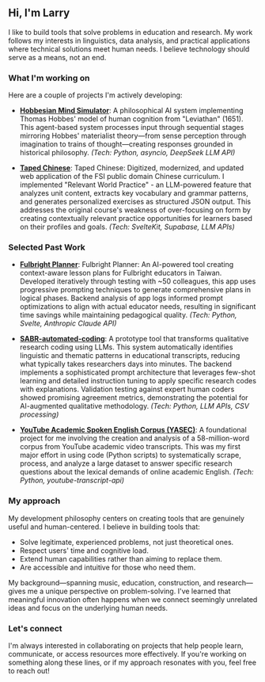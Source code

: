 ## Hi, I'm Larry

I like to build tools that solve problems in education and research. My work follows my interests in linguistics, data analysis, and practical applications where technical solutions meet human needs. I believe technology should serve as a means, not an end.

### What I'm working on

Here are a couple of projects I'm actively developing:

-   **[Hobbesian Mind Simulator](https://github.com/larrygrpolanco/hobbesian-mind)**: A philosophical AI system implementing Thomas Hobbes' model of human cognition from "Leviathan" (1651). This agent-based system processes input through sequential stages mirroring Hobbes' materialist theory—from sense perception through imagination to trains of thought—creating responses grounded in historical philosophy. *(Tech: Python, asyncio, DeepSeek LLM API)*

-   **[Taped Chinese](https://github.com/larrygrpolanco/standard-chinese-platform)**: Taped Chinese: Digitized, modernized, and updated web application of the FSI public domain Chinese curriculum. I implemented "Relevant World Practice" - an LLM-powered feature that analyzes unit content, extracts key vocabulary and grammar patterns, and generates personalized exercises as structured JSON output. This addresses the original course's weakness of over-focusing on form by creating contextually relevant practice opportunities for learners based on their profiles and goals.
    *(Tech: SvelteKit, Supabase, LLM APIs)*

### Selected Past Work
    
-   **[Fulbright Planner](https://github.com/larrygrpolanco/eta-lesson-planner)**: Fulbright Planner: An AI-powered tool creating context-aware lesson plans for Fulbright educators in Taiwan. Developed iteratively through testing with ~50 colleagues, this app uses progressive prompting techniques to generate comprehensive plans in logical phases. Backend analysis of app logs informed prompt optimizations to align with actual educator needs, resulting in significant time savings while maintaining pedagogical quality.
    *(Tech: Python, Svelte, Anthropic Claude API)*

-   **[SABR-automated-coding](https://github.com/larrygrpolanco/SABR-automated-coding)**: A prototype tool that transforms qualitative research coding using LLMs. This system automatically identifies linguistic and thematic patterns in educational transcripts, reducing what typically takes researchers days into minutes. The backend implements a sophisticated prompt architecture that leverages few-shot learning and detailed instruction tuning to apply specific research codes with explanations. Validation testing against expert human coders showed promising agreement metrics, demonstrating the potential for AI-augmented qualitative methodology. *(Tech: Python, LLM APIs, CSV processing)*

-   **[YouTube Academic Spoken English Corpus (YASEC)](https://github.com/larrygrpolanco/youtube-transcript-corpus-study)**: A foundational project for me involving the creation and analysis of a 58-million-word corpus from YouTube academic video transcripts. This was my first major effort in using code (Python scripts) to systematically scrape, process, and analyze a large dataset to answer specific research questions about the lexical demands of online academic English.
    *(Tech: Python, youtube-transcript-api)*

### My approach

My development philosophy centers on creating tools that are genuinely useful and human-centered. I believe in building tools that:

-   Solve legitimate, experienced problems, not just theoretical ones.
-   Respect users' time and cognitive load.
-   Extend human capabilities rather than aiming to replace them.
-   Are accessible and intuitive for those who need them.

My background—spanning music, education, construction, and research—gives me a unique perspective on problem-solving. I've learned that meaningful innovation often happens when we connect seemingly unrelated ideas and focus on the underlying human needs.

### Let's connect

I'm always interested in collaborating on projects that help people learn, communicate, or access resources more effectively. If you're working on something along these lines, or if my approach resonates with you, feel free to reach out!
